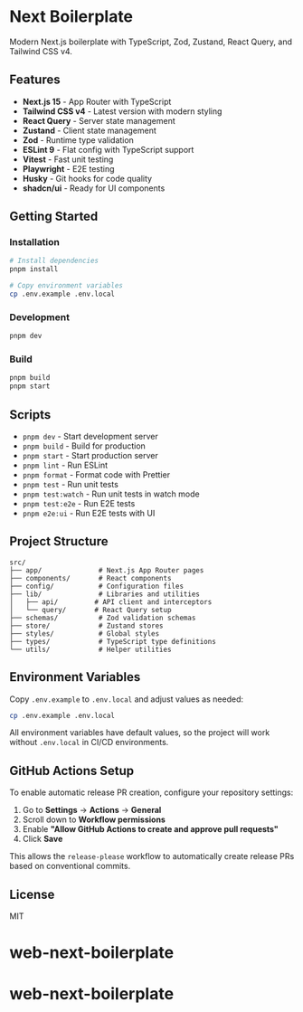# Next Boilerplate

Modern Next.js boilerplate with TypeScript, Zod, Zustand, React Query, and Tailwind CSS v4.

## Features

- **Next.js 15** - App Router with TypeScript
- **Tailwind CSS v4** - Latest version with modern styling
- **React Query** - Server state management
- **Zustand** - Client state management
- **Zod** - Runtime type validation
- **ESLint 9** - Flat config with TypeScript support
- **Vitest** - Fast unit testing
- **Playwright** - E2E testing
- **Husky** - Git hooks for code quality
- **shadcn/ui** - Ready for UI components

## Getting Started

### Installation

```bash
# Install dependencies
pnpm install

# Copy environment variables
cp .env.example .env.local
```

### Development

```bash
pnpm dev
```

### Build

```bash
pnpm build
pnpm start
```

## Scripts

- `pnpm dev` - Start development server
- `pnpm build` - Build for production
- `pnpm start` - Start production server
- `pnpm lint` - Run ESLint
- `pnpm format` - Format code with Prettier
- `pnpm test` - Run unit tests
- `pnpm test:watch` - Run unit tests in watch mode
- `pnpm test:e2e` - Run E2E tests
- `pnpm e2e:ui` - Run E2E tests with UI

## Project Structure

```
src/
├── app/              # Next.js App Router pages
├── components/       # React components
├── config/           # Configuration files
├── lib/              # Libraries and utilities
│   ├── api/         # API client and interceptors
│   └── query/       # React Query setup
├── schemas/          # Zod validation schemas
├── store/            # Zustand stores
├── styles/           # Global styles
├── types/            # TypeScript type definitions
└── utils/            # Helper utilities
```

## Environment Variables

Copy `.env.example` to `.env.local` and adjust values as needed:

```bash
cp .env.example .env.local
```

All environment variables have default values, so the project will work without `.env.local` in CI/CD environments.

## GitHub Actions Setup

To enable automatic release PR creation, configure your repository settings:

1. Go to **Settings** → **Actions** → **General**
2. Scroll down to **Workflow permissions**
3. Enable **"Allow GitHub Actions to create and approve pull requests"**
4. Click **Save**

This allows the `release-please` workflow to automatically create release PRs based on conventional commits.

## License

MIT
# web-next-boilerplate
# web-next-boilerplate
